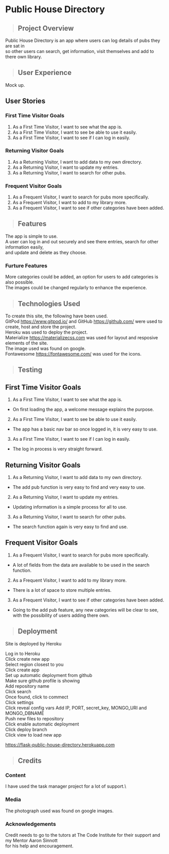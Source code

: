 # **Public House Directory** #

>## **Project Overview** ##

Public House Directory is an app where users can log details of pubs they are sat in\
so other users can search, get information, visit themselves and add to there own library.

>## **User Experience** ##

Mock up.



## **User Stories** ##

### **First Time Visitor Goals** ###

1. As a First Time Visitor, I want to see what the app is.
2. As a First Time Visitor, I want to see be able to use it easily.
3. As a First Time Visitor, I want to see if I can log in easily.

### **Returning Visitor Goals** ###

1. As a Returning Visitor, I want to add data to my own directory.
2. As a Returning Visitor, I want to update my entries.
3. As a Returning Visitor, I want to search for other pubs.

### **Frequent Visitor Goals** ###

1. As a Frequent Visitor, I want to search for pubs more specifically.
2. As a Frequent Visitor, I want to add to my library more.
3. As a Frequent Visitor, I want to see if other categories have been added.


>## **Features** ##

The app is simple to use.\
A user can log in and out securely and see there entries, search for other information easily,\
and update and delete as they choose.

### **Furture Features** ###

More categories could be added, an option for users to add categories is also possible.\
The images could be changed regularly to enhance the experience.

>## **Technologies Used** ##

To create this site, the following have been used.\
GitPod <https://www.gitpod.io/> and GitHub <https://github.com/> were used to create, host and store the project. \
Heroku was used to deploy the project.\
Materialize <https://materializecss.com> was used for layout and resposive elements of the site. \
The image used was found on google.\
Fontawesome <https://fontawesome.com/> was used for the icons.

>## **Testing** ##

## **First Time Visitor Goals** ##

1. As a First Time Visitor, I want to see what the app is.

+ On first loading the app, a welcome message explains the purpose.

2. As a First Time Visitor, I want to see be able to use it easily.

+ The app has a basic nav bar so once logged in, it is very easy to use.

3. As a First Time Visitor, I want to see if I can log in easily.

+ The log in process is very straight forward.


## **Returning Visitor Goals** ##

1. As a Returning Visitor, I want to add data to my own directory.

+ The add pub function is very easy to find and very easy to use.

2. As a Returning Visitor, I want to update my entries.

+ Updating information is a simple process for all to use.

3. As a Returning Visitor, I want to search for other pubs.

+ The search function again is very easy to find and use.


## **Frequent Visitor Goals** ##

1. As a Frequent Visitor, I want to search for pubs more specifically.

+ A lot of fields from the data are available to be used in the search function.

2. As a Frequent Visitor, I want to add to my library more.

+ There is a lot of space to store multiple entries.

3. As a Frequent Visitor, I want to see if other categories have been added.

+ Going to the add pub feature, any new categories will be clear to see,\
  with the possibility of users adding there own.





>## **Deployment** ##

Site is deployed by Heroku

Log in to Heroku\
Click create new app\
Select region closest to you\
Click create app\
Set up automatic deployment from github\
Make sure github profile is showing\
Add repository name\
Click search\
Once found, click to commect\
Click settings\
Click reveal config vars
Add IP, PORT, secret_key, MONGO_URI and MONGO_DBNAME\
Push new files to repository\
Click enable automatic deployment\
Click deploy branch\
Click view to load new app

https://flask-public-house-directory.herokuapp.com

>## **Credits** ###

### **Content** ###

I have used the task manager project for a lot of support.\


### **Media** ###

The photograph used was found on google images.

### **Acknowledgements** ###

Credit needs to go to the tutors at The Code Institute for their support and my Mentor Aaron Sinnott \
for his help and encouragement.
